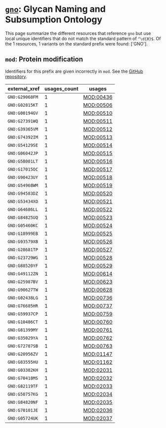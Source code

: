 # [`gno`](https://bioregistry.io/gno): Glycan Naming and Subsumption Ontology

This page summarize the different resources that reference `gno`
but use local unique identifiers that do not match the standard pattern of
`^\d{8}$`. Of the 1 resources,
1 variants on the standard prefix were found: ['GNO'].

## `mod`: Protein modification

Identifiers for this prefix are given incorrectly in `mod`. See the [GitHub repository](https://github.com/HUPO-PSI/psi-mod-CV).

| external_xref   |   usages_count | usages                                        |
|-----------------|----------------|-----------------------------------------------|
| `GNO:G29068FM`  |              1 | [MOD:00436](https://bioregistry.io/MOD:00436) |
| `GNO:G02815KT`  |              1 | [MOD:00506](https://bioregistry.io/MOD:00506) |
| `GNO:G00194GV`  |              1 | [MOD:00510](https://bioregistry.io/MOD:00510) |
| `GNO:G27391WQ`  |              1 | [MOD:00511](https://bioregistry.io/MOD:00511) |
| `GNO:G39365VM`  |              1 | [MOD:00512](https://bioregistry.io/MOD:00512) |
| `GNO:G74392IM`  |              1 | [MOD:00513](https://bioregistry.io/MOD:00513) |
| `GNO:G54129SE`  |              1 | [MOD:00514](https://bioregistry.io/MOD:00514) |
| `GNO:G06042JP`  |              1 | [MOD:00515](https://bioregistry.io/MOD:00515) |
| `GNO:G58001LT`  |              1 | [MOD:00516](https://bioregistry.io/MOD:00516) |
| `GNO:G17015OC`  |              1 | [MOD:00517](https://bioregistry.io/MOD:00517) |
| `GNO:G90423UY`  |              1 | [MOD:00518](https://bioregistry.io/MOD:00518) |
| `GNO:G54968WM`  |              1 | [MOD:00519](https://bioregistry.io/MOD:00519) |
| `GNO:G94583DZ`  |              1 | [MOD:00520](https://bioregistry.io/MOD:00520) |
| `GNO:G53434XO`  |              1 | [MOD:00521](https://bioregistry.io/MOD:00521) |
| `GNO:G64686LL`  |              1 | [MOD:00522](https://bioregistry.io/MOD:00522) |
| `GNO:G84825UQ`  |              1 | [MOD:00523](https://bioregistry.io/MOD:00523) |
| `GNO:G05460KC`  |              1 | [MOD:00524](https://bioregistry.io/MOD:00524) |
| `GNO:G18999EB`  |              1 | [MOD:00525](https://bioregistry.io/MOD:00525) |
| `GNO:G93579XB`  |              1 | [MOD:00526](https://bioregistry.io/MOD:00526) |
| `GNO:G28681TP`  |              1 | [MOD:00527](https://bioregistry.io/MOD:00527) |
| `GNO:G23729WG`  |              1 | [MOD:00528](https://bioregistry.io/MOD:00528) |
| `GNO:G88520YF`  |              1 | [MOD:00529](https://bioregistry.io/MOD:00529) |
| `GNO:G49112ZN`  |              1 | [MOD:00614](https://bioregistry.io/MOD:00614) |
| `GNO:G25987BV`  |              1 | [MOD:00623](https://bioregistry.io/MOD:00623) |
| `GNO:G90627TW`  |              1 | [MOD:00628](https://bioregistry.io/MOD:00628) |
| `GNO:G02438LG`  |              1 | [MOD:00736](https://bioregistry.io/MOD:00736) |
| `GNO:G76685HR`  |              1 | [MOD:00737](https://bioregistry.io/MOD:00737) |
| `GNO:G59937CP`  |              1 | [MOD:00759](https://bioregistry.io/MOD:00759) |
| `GNO:G10486CT`  |              1 | [MOD:00760](https://bioregistry.io/MOD:00760) |
| `GNO:G81399MY`  |              1 | [MOD:00761](https://bioregistry.io/MOD:00761) |
| `GNO:G35029YA`  |              1 | [MOD:00762](https://bioregistry.io/MOD:00762) |
| `GNO:G72787SB`  |              1 | [MOD:00763](https://bioregistry.io/MOD:00763) |
| `GNO:G20956ZV`  |              1 | [MOD:01147](https://bioregistry.io/MOD:01147) |
| `GNO:G83555HU`  |              1 | [MOD:01162](https://bioregistry.io/MOD:01162) |
| `GNO:G03382KH`  |              1 | [MOD:02031](https://bioregistry.io/MOD:02031) |
| `GNO:G70418MS`  |              1 | [MOD:02032](https://bioregistry.io/MOD:02032) |
| `GNO:G82119TF`  |              1 | [MOD:02033](https://bioregistry.io/MOD:02033) |
| `GNO:G50757KG`  |              1 | [MOD:02034](https://bioregistry.io/MOD:02034) |
| `GNO:G84820NF`  |              1 | [MOD:02035](https://bioregistry.io/MOD:02035) |
| `GNO:G70101JE`  |              1 | [MOD:02036](https://bioregistry.io/MOD:02036) |
| `GNO:G05724UK`  |              1 | [MOD:02037](https://bioregistry.io/MOD:02037) |

